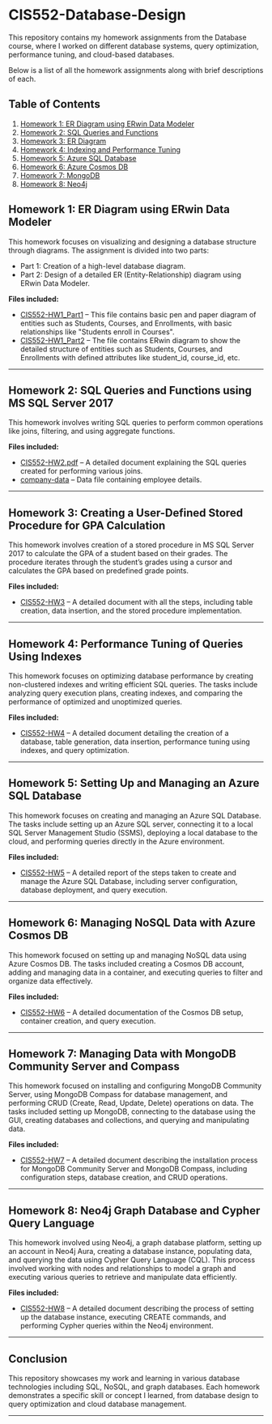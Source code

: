 # CIS552-Database-Design
This repository contains my homework assignments from the Database course, where I worked on different database systems, query optimization, performance tuning, and cloud-based databases. 

Below is a list of all the homework assignments along with brief descriptions of each.


## Table of Contents
1. [Homework 1: ER Diagram using ERwin Data Modeler](#homework-1-er-diagram-using-erwin-data-modeler)
2. [Homework 2: SQL Queries and Functions](#homework-2-sql-queries-and-functions)
3. [Homework 3: ER Diagram](#homework-3-er-diagram)
4. [Homework 4: Indexing and Performance Tuning](#homework-4-indexing-and-performance-tuning)
5. [Homework 5: Azure SQL Database](#homework-5-azure-sql-database)
6. [Homework 6: Azure Cosmos DB](#homework-6-azure-cosmos-db)
7. [Homework 7: MongoDB](#homework-7-mongodb)
8. [Homework 8: Neo4j](#homework-8-neo4j)


## Homework 1: ER Diagram using ERwin Data Modeler
This homework focuses on visualizing and designing a database structure through diagrams. The assignment is divided into two parts:

- Part 1: Creation of a high-level database diagram.
- Part 2: Design of a detailed ER (Entity-Relationship) diagram using ERwin Data Modeler.

**Files included:**
- [CIS552-HW1_Part1](https://github.com/yashikapatil27/CIS552-Database-Design/blob/main/HW-1/CIS552-HW1_Part1.pdf) – This file contains basic pen and paper diagram of entities such as Students, Courses, and Enrollments, with basic relationships like "Students enroll in Courses".
- [CIS552-HW1_Part2](https://github.com/yashikapatil27/CIS552-Database-Design/blob/main/HW-1/CIS552-HW1_Part2.pdf) – The file contains ERwin diagram to show the detailed structure of entities such as Students, Courses, and Enrollments with defined attributes like student_id, course_id, etc.

---

## Homework 2: SQL Queries and Functions using MS SQL Server 2017
This homework involves writing SQL queries to perform common operations like joins, filtering, and using aggregate functions. 

**Files included:**
- [CIS552-HW2.pdf](https://github.com/yashikapatil27/CIS552-Database-Design/blob/main/HW-2/CIS552-HW2.pdf) – A detailed document explaining the SQL queries created for performing various joins.
- [company-data]() – Data file containing employee details.

---

## Homework 3: Creating a User-Defined Stored Procedure for GPA Calculation
This homework involves creation of a stored procedure in MS SQL Server 2017 to calculate the GPA of a student based on their grades. The procedure iterates through the student’s grades using a cursor and calculates the GPA based on predefined grade points.

**Files included:**
- [CIS552-HW3](https://github.com/yashikapatil27/CIS552-Database-Design/blob/main/HW-3/CIS552-HW3.pdf) – A detailed document with all the steps, including table creation, data insertion, and the stored procedure implementation.

---

## Homework 4: Performance Tuning of Queries Using Indexes
This homework focuses on optimizing database performance by creating non-clustered indexes and writing efficient SQL queries. The tasks include analyzing query execution plans, creating indexes, and comparing the performance of optimized and unoptimized queries.

**Files included:**
- [CIS552-HW4](https://github.com/yashikapatil27/CIS552-Database-Design/blob/main/HW-4/CIS552-HW4.pdf) – A detailed document detailing the creation of a database, table generation, data insertion, performance tuning using indexes, and query optimization.

---

## Homework 5: Setting Up and Managing an Azure SQL Database
This homework focuses on creating and managing an Azure SQL Database. The tasks include setting up an Azure SQL server, connecting it to a local SQL Server Management Studio (SSMS), deploying a local database to the cloud, and performing queries directly in the Azure environment.

**Files included:**
- [CIS552-HW5](https://github.com/yashikapatil27/CIS552-Database-Design/blob/main/HW-5/CIS552-HW5.pdf) – A detailed report of the steps taken to create and manage the Azure SQL Database, including server configuration, database deployment, and query execution.

---

## Homework 6: Managing NoSQL Data with Azure Cosmos DB
This homework focused on setting up and managing NoSQL data using Azure Cosmos DB. The tasks included creating a Cosmos DB account, adding and managing data in a container, and executing queries to filter and organize data effectively.

**Files included:**
- [CIS552-HW6](https://github.com/yashikapatil27/CIS552-Database-Design/blob/main/HW-6/CIS552-HW6.pdf) – A detailed documentation of the Cosmos DB setup, container creation, and query execution.

---

## Homework 7: Managing Data with MongoDB Community Server and Compass
This homework focused on installing and configuring MongoDB Community Server, using MongoDB Compass for database management, and performing CRUD (Create, Read, Update, Delete) operations on data. The tasks included setting up MongoDB, connecting to the database using the GUI, creating databases and collections, and querying and manipulating data.

**Files included:**
- [CIS552-HW7](https://github.com/yashikapatil27/CIS552-Database-Design/blob/main/HW-7/CIS552-HW7.pdf) – A detailed document describing the installation process for MongoDB Community Server and MongoDB Compass, including configuration steps, database creation, and CRUD operations.

---

## Homework 8: Neo4j Graph Database and Cypher Query Language
This homework involved using Neo4j, a graph database platform, setting up an account in Neo4j Aura, creating a database instance, populating data, and querying the data using Cypher Query Language (CQL). This process involved working with nodes and relationships to model a graph and executing various queries to retrieve and manipulate data efficiently.

**Files included:**
- [CIS552-HW8](https://github.com/yashikapatil27/CIS552-Database-Design/blob/main/HW-8/CIS552-HW8.pdf) – A detailed document describing the process of setting up the database instance, executing CREATE commands, and performing Cypher queries within the Neo4j environment.
---

## Conclusion
This repository showcases my work and learning in various database technologies including SQL, NoSQL, and graph databases. Each homework demonstrates a specific skill or concept I learned, from database design to query optimization and cloud database management.

<!-- Feel free to explore the scripts, data files, and documents for each homework assignment. If you have any questions or would like further explanations on any of the topics, feel free to reach out -->


---
